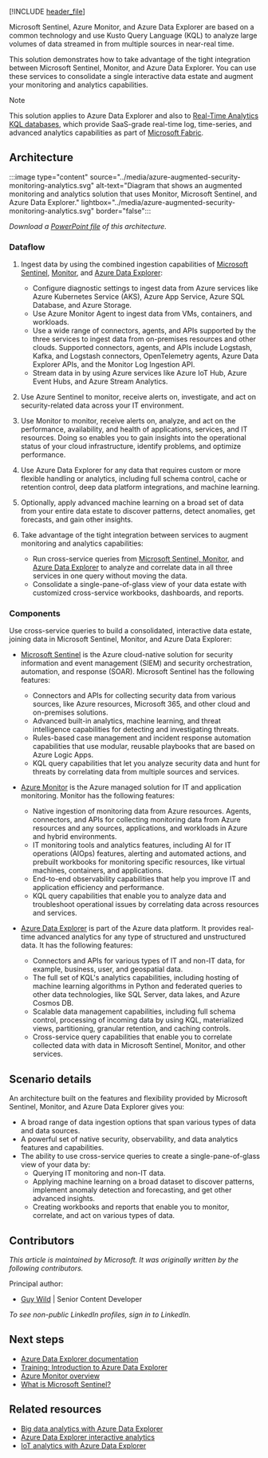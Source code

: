 [!INCLUDE [header_file](../../../includes/sol-idea-header.md)]

Microsoft Sentinel, Azure Monitor, and Azure Data Explorer are based on a common technology and use Kusto Query Language (KQL) to analyze large volumes of data streamed in from multiple sources in near-real time.

This solution demonstrates how to take advantage of the tight integration between Microsoft Sentinel, Monitor, and Azure Data Explorer. You can use these services to consolidate a single interactive data estate and augment your monitoring and analytics capabilities. 

> [!NOTE]
> This solution applies to Azure Data Explorer and also to [Real-Time Analytics KQL databases](/fabric/real-time-analytics/create-database), which provide SaaS-grade real-time log, time-series, and advanced analytics capabilities as part of [Microsoft Fabric](/fabric/get-started/microsoft-fabric-overview). 

## Architecture

:::image type="content" source="../media/azure-augmented-security-monitoring-analytics.svg" alt-text="Diagram that shows an augmented monitoring and analytics solution that uses Monitor, Microsoft Sentinel, and Azure Data Explorer." lightbox="../media/azure-augmented-security-monitoring-analytics.svg" border="false":::

*Download a [PowerPoint file](https://arch-center.azureedge.net/azure-augmented-security-monitoring-analytics.pptx) of this architecture.*


### Dataflow

1. Ingest data by using the combined ingestion capabilities of [Microsoft Sentinel](/azure/sentinel/connect-data-sources), [Monitor](/azure/azure-monitor/essentials/data-collection), and [Azure Data Explorer](/azure/data-explorer/ingest-data-overview):

    - Configure diagnostic settings to ingest data from Azure services like Azure Kubernetes Service (AKS), Azure App Service, Azure SQL Database, and Azure Storage.
    - Use Azure Monitor Agent to ingest data from VMs, containers, and workloads.
    - Use a wide range of connectors, agents, and APIs supported by the three services to ingest data from on-premises resources and other clouds. Supported connectors, agents, and APIs include Logstash, Kafka, and Logstash connectors, OpenTelemetry agents, Azure Data Explorer APIs, and the Monitor Log Ingestion API. 
    - Stream data in by using Azure services like Azure IoT Hub, Azure Event Hubs, and Azure Stream Analytics. 
1. Use Azure Sentinel to monitor, receive alerts on, investigate, and act on security-related data across your IT environment.
1. Use Monitor to monitor, receive alerts on, analyze, and act on the performance, availability, and health of applications, services, and IT resources. Doing so enables you to gain insights into the operational status of your cloud infrastructure, identify problems, and optimize performance.
1. Use Azure Data Explorer for any data that requires custom or more flexible handling or analytics, including full schema control, cache or retention control, deep data platform integrations, and machine learning. 
1. Optionally, apply advanced machine learning on a broad set of data from your entire data estate to discover patterns, detect anomalies, get forecasts, and gain other insights.
1. Take advantage of the tight integration between services to augment monitoring and analytics capabilities:
   
     - Run cross-service queries from [Microsoft Sentinel, Monitor](/azure/azure-monitor/logs/azure-monitor-data-explorer-proxy), and [Azure Data Explorer](/azure/data-explorer/query-monitor-data) to analyze and correlate data in all three services in one query without moving the data.
     - Consolidate a single-pane-of-glass view of your data estate with customized cross-service workbooks, dashboards, and reports.     

### Components

Use cross-service queries to build a consolidated, interactive data estate, joining data in Microsoft Sentinel, Monitor, and Azure Data Explorer:

- [Microsoft Sentinel](https://azure.microsoft.com/products/microsoft-sentinel) is the Azure cloud-native solution for security information and event management (SIEM) and security orchestration, automation, and response (SOAR). Microsoft Sentinel has the following features:

    - Connectors and APIs for collecting security data from various sources, like Azure resources, Microsoft 365, and other cloud and on-premises solutions.
    - Advanced built-in analytics, machine learning, and threat intelligence capabilities for detecting and investigating threats.
    - Rules-based case management and incident response automation capabilities that use modular, reusable playbooks that are based on Azure Logic Apps.
    - KQL query capabilities that let you analyze security data and hunt for threats by correlating data from multiple sources and services.

- [Azure Monitor](https://azure.microsoft.com/products/monitor/) is the Azure managed solution for IT and application monitoring. Monitor has the following features:


    - Native ingestion of monitoring data from Azure resources. Agents, connectors, and APIs for collecting monitoring data from Azure resources and any sources, applications, and workloads in Azure and hybrid environments.
    - IT monitoring tools and analytics features, including AI for IT operations (AIOps) features, alerting and automated actions, and prebuilt workbooks for monitoring specific resources, like virtual machines, containers, and applications.
    - End-to-end observability capabilities that help you improve IT and application efficiency and performance.
    - KQL query capabilities that enable you to analyze data and troubleshoot operational issues by correlating data across resources and services.
 
- [Azure Data Explorer](https://azure.microsoft.com/products/data-explorer/) is part of the Azure data platform. It provides real-time advanced analytics for any type of structured and unstructured data. It has the following features:

    - Connectors and APIs for various types of IT and non-IT data, for example, business, user, and geospatial data.
    - The full set of KQL's analytics capabilities, including hosting of machine learning algorithms in Python and federated queries to other data technologies, like SQL Server, data lakes, and Azure Cosmos DB.  
    - Scalable data management capabilities, including full schema control, processing of incoming data by using KQL, materialized views, partitioning, granular retention, and caching controls.  
    - Cross-service query capabilities that enable you to correlate collected data with data in Microsoft Sentinel, Monitor, and other services.

## Scenario details

An architecture built on the features and flexibility provided by Microsoft Sentinel, Monitor, and Azure Data Explorer gives you:

- A broad range of data ingestion options that span various types of data and data sources.
- A powerful set of native security, observability, and data analytics features and capabilities.
- The ability to use cross-service queries to create a single-pane-of-glass view of your data by:
    - Querying IT monitoring and non-IT data.
    - Applying machine learning on a broad dataset to discover patterns, implement anomaly detection and forecasting, and get other advanced insights. 
    - Creating workbooks and reports that enable you to monitor, correlate, and act on various types of data.  

## Contributors

*This article is maintained by Microsoft. It was originally written by the following contributors.*

Principal author:

 * [Guy Wild](https://www.linkedin.com/in/guy-wild-596aa91a2) | Senior Content Developer

*To see non-public LinkedIn profiles, sign in to LinkedIn.*

## Next steps

- [Azure Data Explorer documentation](/azure/data-explorer)
- [Training: Introduction to Azure Data Explorer](/training/modules/intro-to-azure-data-explorer)
- [Azure Monitor overview](/azure/azure-monitor/overview)
- [What is Microsoft Sentinel?](/azure/sentinel/overview)

## Related resources

- [Big data analytics with Azure Data Explorer](big-data-azure-data-explorer.yml)
- [Azure Data Explorer interactive analytics](interactive-azure-data-explorer.yml)
- [IoT analytics with Azure Data Explorer](iot-azure-data-explorer.yml)
